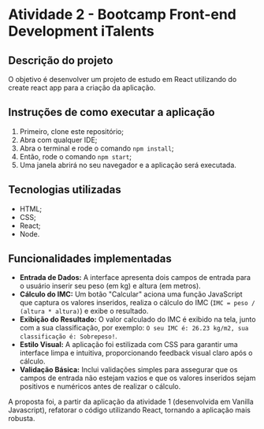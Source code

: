 # Atividade 2 - Bootcamp Front-end Development iTalents

## Descrição do projeto

O objetivo é desenvolver um projeto de estudo em React utilizando do create react app para a criação da aplicação.

## Instruções de como executar a aplicação

1. Primeiro, clone este repositório;
2. Abra com qualquer IDE;
3. Abra o terminal e rode o comando `npm install`;
4. Então, rode o comando `npm start`;
5. Uma janela abrirá no seu navegador e a aplicação será executada.

## Tecnologias utilizadas

- HTML;
- CSS;
- React;
- Node.

## Funcionalidades implementadas

- **Entrada de Dados:** A interface apresenta dois campos de entrada para o usuário inserir seu peso (em kg) e altura (em metros).
- **Cálculo do IMC:** Um botão "Calcular" aciona uma função JavaScript que captura os valores inseridos, realiza o cálculo do IMC (`IMC = peso / (altura * altura)`) e exibe o resultado.
- **Exibição do Resultado:** O valor calculado do IMC é exibido na tela, junto com a sua classificação, por exemplo: `O seu IMC é: 26.23 kg/m2, sua classificação é: Sobrepeso!`.
- **Estilo Visual:** A aplicação foi estilizada com CSS para garantir uma interface limpa e intuitiva, proporcionando feedback visual claro após o cálculo.
- **Validação Básica:** Inclui validações simples para assegurar que os campos de entrada não estejam vazios e que os valores inseridos sejam positivos e numéricos antes de realizar o cálculo.

A proposta foi, a partir da aplicação da atividade 1 (desenvolvida em Vanilla Javascript), refatorar o código utilizando React, tornando a aplicação mais robusta.
